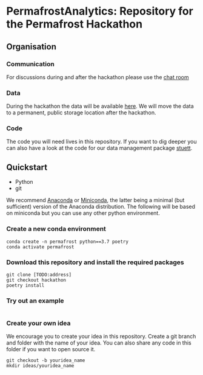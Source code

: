 
# PermafrostAnalytics: Repository for the Permafrost Hackathon

## Organisation

### Communication
For discussions during and after the hackathon please use the [chat room](https://matrix.to/#/!DncqFOaoXsgUnageDH:matrix.ee.ethz.ch?via=matrix.ee.ethz.ch)

### Data
During the hackathon the data will be available [here](). We will move the data to a permanent, public storage location after the hackathon.

### Code
The code you will need lives in this repository. If you want to dig deeper you can also have a look at the code for our data management package [stuett](linktostuett).

## Quickstart

* Python
* git

We recommend [Anaconda](https://www.anaconda.com/distribution/) or [Miniconda](https://docs.conda.io/en/latest/miniconda.html), the latter being a minimal (but sufficient) version of the Anaconda distribution. The following will be based on miniconda but you can use any other python environment.

### Create a new conda environment
```
conda create -n permafrost python==3.7 poetry
conda activate permafrost
```

### Download this repository and install the required packages
```
git clone [TODO:address]
git checkout hackathon
poetry install
```

### Try out an example
```
```

### Create your own idea
We encourage you to create your idea in this repository. Create a git branch and folder with the name of your idea. You can also share any code in this folder if you want to open source it.

```
git checkout -b youridea_name
mkdir ideas/youridea_name
```
